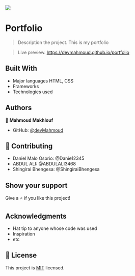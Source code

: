 ![](https://img.shields.io/badge/Microverse-blueviolet)

# Portfolio

> Description the project.
This is my portfolio

> Live preview.
https://devmahmoud.github.io/portfolio

## Built With

- Major languages
HTML, CSS
- Frameworks
- Technologies used

## Authors

👤 **Mahmoud Makhlouf**

- GitHub: [@devMahmoud](https://github.com/devMahmoud)

## 🤝 Contributing

- Daniel Malo Osorio: @Danie12345
- ABDUL ALI: @ABDULALI3468
- Shingirai Bhengesa: @ShingiraiBhengesa

## Show your support

Give a ⭐️ if you like this project!

## Acknowledgments

- Hat tip to anyone whose code was used
- Inspiration
- etc

## 📝 License

This project is [MIT](./MIT.md) licensed.
